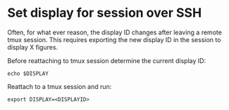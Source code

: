 # Set display for session over SSH

Often, for what ever reason, the display ID changes after leaving a remote tmux session. This requires exporting the new display ID in the session to display X figures.

Before reattaching to tmux session determine the current display ID:

`echo $DISPLAY`

Reattach to a tmux session and run:

`export DISPLAY=<DISPLAYID>`
